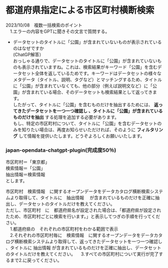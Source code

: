 # 都道府県指定による市区町村横断検索    
2023/10/08　複数一括検索のポイント  
　1.エラーの内容をGPTに聞きその文言で質問する。 
 
- データセットのタイトルに「公園」が含まれていないものが表示されているのはなぜですか  
(ChatGP解答）  
おっしゃる通りで、データセットのタイトルに「公園」が含まれていないものも表示されていますね。これは、検索結果がキーワード「公園」を含むデータセット全体を返しているためです。キーワードはデータセットの様々なメタデータ（タイトル、説明、タグなど）とマッチングするため、タイトルに「公園」が含まれていなくても、他の部分（例えば説明文など）に「公園」が含まれている場合、そのデータセットも検索結果として返ってきます。  
したがって、タイトルに「公園」を含むものだけを抽出するためには、 **返ってきたデータセットを一つ一つ確認し 、タイトルに「公園」が含まれているものだけを抽出** する処理を追加する必要があります。  
もし、特定の市区町村について、タイトルに「公園」を含むデータセットのみを知りたい場合は、再度お知らせいただければ、そのように **フィルタリング** して情報を提供いたします。どうぞよろしくお願いいたします。  

### japan-opendata-chatgpt-plugin(完成度50％)    
市区町村＝「東京都」  
検索情報＝「公園」  
抽出情報＝検索情報  
とします。  

市区町村　検索情報　に関するオープンデータをデータカタログ横断検索システムより取得して、タイトルに　抽出情報　 が含まれているものだけを正確に抽出し、データセットのタイトルだけを教えてください。  
ただし、市区町村　に　都道府県名が設定された場合は、「都道府県が設定されたため、市区町村ごとに検索を行います。」と表示してつぎの手順を行ってください。  
　1.都道府県の　それぞれの市区町村をわかる範囲で表示  
　2.それぞれの市区町村毎に　検索情報　に関するオープンデータをデータカタログ横断検索システムより取得して、返ってきたデータセットを一つ一つ確認し 、タイトルに 抽出情報 が含まれているものだけを正確に抽出し、データセットのタイトルだけを教えてください。 
　3.すべての市区町村について実行が完了するまで2.に戻ってください。  
